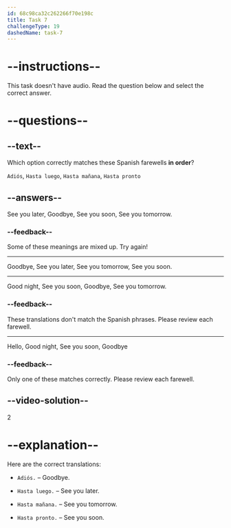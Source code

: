 ```yaml
---
id: 68c98ca32c262266f70e198c
title: Task 7
challengeType: 19
dashedName: task-7
---
```


<!-- (No Audio) -->

# --instructions--

This task doesn't have audio. Read the question below and select the correct answer.

# --questions--

## --text--

Which option correctly matches these Spanish farewells **in order**?

`Adiós`, `Hasta luego`, `Hasta mañana`, `Hasta pronto`

## --answers--

See you later, Goodbye, See you soon, See you tomorrow.

### --feedback--

Some of these meanings are mixed up. Try again!

---

Goodbye, See you later, See you tomorrow, See you soon.

---

Good night, See you soon, Goodbye, See you tomorrow.

### --feedback--

These translations don't match the Spanish phrases. Please review each farewell.

---

Hello, Good night, See you soon, Goodbye

### --feedback--

Only one of these matches correctly. Please review each farewell.

## --video-solution--

2

# --explanation--

Here are the correct translations:

- `Adiós.` – Goodbye.

- `Hasta luego.` – See you later. 

- `Hasta mañana.` – See you tomorrow.

- `Hasta pronto.` – See you soon.
